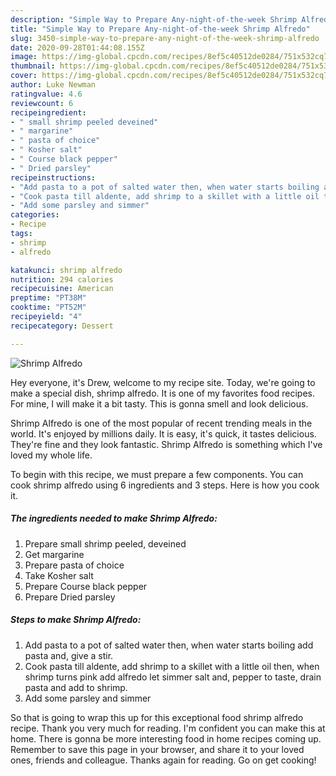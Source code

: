 ```yaml
---
description: "Simple Way to Prepare Any-night-of-the-week Shrimp Alfredo"
title: "Simple Way to Prepare Any-night-of-the-week Shrimp Alfredo"
slug: 3450-simple-way-to-prepare-any-night-of-the-week-shrimp-alfredo
date: 2020-09-28T01:44:08.155Z
image: https://img-global.cpcdn.com/recipes/8ef5c40512de0284/751x532cq70/shrimp-alfredo-recipe-main-photo.jpg
thumbnail: https://img-global.cpcdn.com/recipes/8ef5c40512de0284/751x532cq70/shrimp-alfredo-recipe-main-photo.jpg
cover: https://img-global.cpcdn.com/recipes/8ef5c40512de0284/751x532cq70/shrimp-alfredo-recipe-main-photo.jpg
author: Luke Newman
ratingvalue: 4.6
reviewcount: 6
recipeingredient:
- " small shrimp peeled deveined"
- " margarine"
- " pasta of choice"
- " Kosher salt"
- " Course black pepper"
- " Dried parsley"
recipeinstructions:
- "Add pasta to a pot of salted water then, when water starts boiling add pasta and, give a stir."
- "Cook pasta till aldente, add shrimp to a skillet with a little oil then, when shrimp turns pink add alfredo let simmer salt and, pepper to taste, drain pasta and add to shrimp."
- "Add some parsley and simmer"
categories:
- Recipe
tags:
- shrimp
- alfredo

katakunci: shrimp alfredo 
nutrition: 294 calories
recipecuisine: American
preptime: "PT38M"
cooktime: "PT52M"
recipeyield: "4"
recipecategory: Dessert

---
```



![Shrimp Alfredo](https://img-global.cpcdn.com/recipes/8ef5c40512de0284/751x532cq70/shrimp-alfredo-recipe-main-photo.jpg)

Hey everyone, it's Drew, welcome to my recipe site. Today, we're going to make a special dish, shrimp alfredo. It is one of my favorites food recipes. For mine, I will make it a bit tasty. This is gonna smell and look delicious.

Shrimp Alfredo is one of the most popular of recent trending meals in the world. It's enjoyed by millions daily. It is easy, it's quick, it tastes delicious. They're fine and they look fantastic. Shrimp Alfredo is something which I've loved my whole life.




To begin with this recipe, we must prepare a few components. You can cook shrimp alfredo using 6 ingredients and 3 steps. Here is how you cook it.

<!--inarticleads1-->

##### The ingredients needed to make Shrimp Alfredo:

1. Prepare  small shrimp peeled, deveined
1. Get  margarine
1. Prepare  pasta of choice
1. Take  Kosher salt
1. Prepare  Course black pepper
1. Prepare  Dried parsley




<!--inarticleads2-->

##### Steps to make Shrimp Alfredo:

1. Add pasta to a pot of salted water then, when water starts boiling add pasta and, give a stir.
1. Cook pasta till aldente, add shrimp to a skillet with a little oil then, when shrimp turns pink add alfredo let simmer salt and, pepper to taste, drain pasta and add to shrimp.
1. Add some parsley and simmer




So that is going to wrap this up for this exceptional food shrimp alfredo recipe. Thank you very much for reading. I'm confident you can make this at home. There is gonna be more interesting food in home recipes coming up. Remember to save this page in your browser, and share it to your loved ones, friends and colleague. Thanks again for reading. Go on get cooking!

